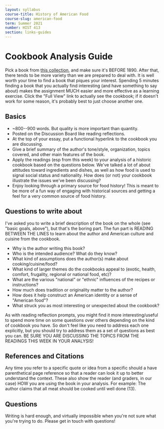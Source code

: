 ```yaml
---
layout: syllabus
course-title: History of American Food
course-slug: american-food
term: Summer 2021
number: HIST 413
section: links-guides
---
```


# Cookbook Analysis Guide
Pick a book from [this collection](https://babel.hathitrust.org/cgi/mb?c=1934413200;a=listis;sort=date_a;sz=100), and make sure it's BEFORE 1890. After that, there tends to be more variety than we are prepared to deal with. It is well worth your time to find a book that piques your interest. Spending 5 minutes finding a book that you actually find interesting (and have something to say about) makes the assignment MUCH easier and more effective as a learning exercise. Click the "Full View" link to actually see the cookbook; if it doesn't work for some reason, it's probably best to just choose another one.


## Basics
- ~800--900 words. But quality is more important than quantity.
- Posted on the Discussion Board like reading reflections.
- At the top of your essay, put a functional hyperlink to the cookbook you are discussing.
- Give a brief summary of the author's tone/style, organization, topics covered, and other main features of the book.
- Apply the readings (esp from this week) to your analysis of a historic cookbook based on the questions below. We've talked a lot of about attitudes toward ingredients and dishes, as well as how food is used to signal social status and nationality. How does (or not) your cookbook illustrate the issues we've been discussing?
- Enjoy looking through a primary source for food history! This is meant to be more of a fun way of engaging with historical sources and getting a feel for a very common source of food history.



## Questions to write about
I've asked you to write a brief description of the book on the whole (see "basic goals, above"), but that's the boring part. The fun part is READING BETWEEN THE LINES to learn about the author and American culture and cuisine from the cookbook.

- Why is the author writing this book?
- Who is the intended audience? What do they know?
- What kind of assumptions does the author(s) make about cooking/cuisine/food?
- What kind of larger themes do the cookbooks appeal to (exotic, health, comfort, frugality, regional or national food, etc)?
- What are the various "national" or "ethnic" influences of the recipes or instructions?
- How much does tradition or originality matter to the author?
- How does it help construct an American identity or a sense of "American food"?
- What struck you as most interesting or unexpected about the cookbook?

As with reading reflection prompts, you might find it more interesting/useful to spend more time on some questions over others depending on the kind of cookbook you have. So don't feel like you need to address each one explicitly, but you should try to address them as a set of questions as best you can. BE SURE YOU ARE DISCUSSING THE TOPICS FROM THE READINGS THIS WEEK IN YOUR ANALYSIS!


## References and Citations
Any time you refer to a specific quote or idea from a specific should a have parenthetical page reference so that a reader can look it up to better understand the context. These also show the reader (and graders, in our case) HOW you are using the book in your analysis. For example: The author claims that all meat should be cooked until well done (13).


## Questions
Writing is hard enough, and virtually impossible when you're not sure what you're trying to do. Please get in touch with questions!
